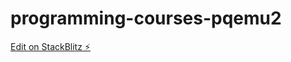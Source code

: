 # programming-courses-pqemu2

[Edit on StackBlitz ⚡️](https://stackblitz.com/edit/programming-courses-pqemu2)